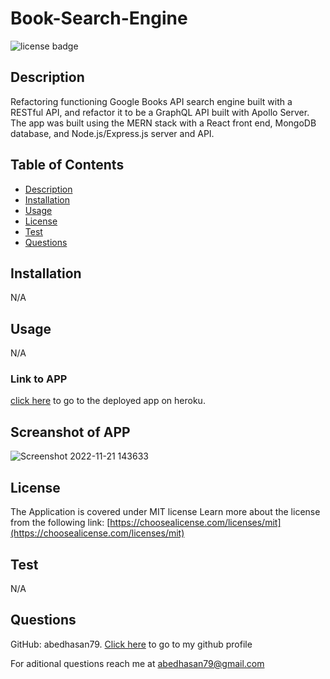 # Book-Search-Engine
![license badge](https://img.shields.io/badge/license-MIT-success)

## Description

Refactoring functioning Google Books API search engine built with a RESTful API, and refactor it to be a GraphQL API built with Apollo Server. The app was built using the MERN stack with a React front end, MongoDB database, and Node.js/Express.js server and API.

## Table of Contents

- [Description](#Description)
- [Installation](#Installation)
- [Usage](#Usage)
- [License](#License)
- [Test](#Test)
- [Questions](#Questions)


## Installation

N/A

## Usage

N/A

### Link to APP
[click here](https://book-search-engine002.herokuapp.com/) to go to the deployed app on heroku.

## Screanshot of APP
![Screenshot 2022-11-21 143633](https://user-images.githubusercontent.com/106339494/203143993-14e5b4f3-69ad-4b28-99e6-5f3756cf3e48.png)

## License
The Application is covered under MIT license
Learn more about the license from the following link: [https://choosealicense.com/licenses/mit](https://choosealicense.com/licenses/mit)



## Test

N/A

## Questions

GitHub: abedhasan79. [Click here](https://github.com/abedhasan79) to go to my github profile

For aditional questions reach me at abedhasan79@gmail.com
